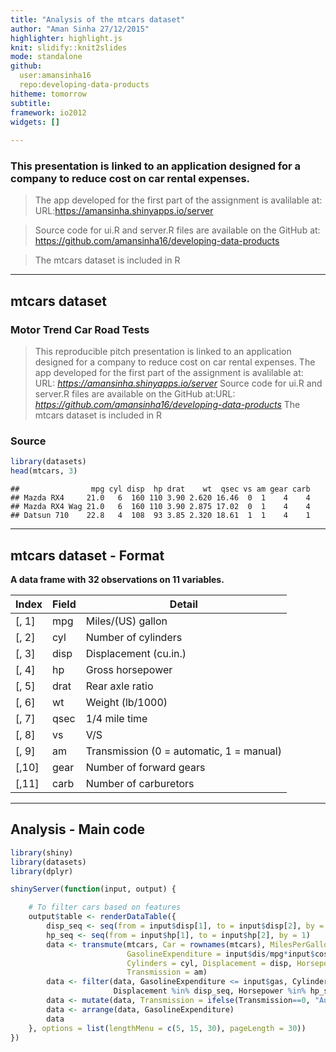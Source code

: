 ```yaml
---
title: "Analysis of the mtcars dataset"
author: "Aman Sinha 27/12/2015"
highlighter: highlight.js
knit: slidify::knit2slides
mode: standalone
github:
  user:amansinha16
  repo:developing-data-products
hitheme: tomorrow
subtitle: 
framework: io2012
widgets: []
 
---
```




### This presentation is linked to an application designed for a company to reduce cost on car rental expenses.  


>The app developed for the first part of the assignment is avalilable at: URL:https://amansinha.shinyapps.io/server

>Source code for ui.R and server.R files are available on the GitHub at: https://github.com/amansinha16/developing-data-products

>The mtcars dataset is included in R


---

## mtcars dataset

### Motor Trend Car Road Tests

> This reproducible pitch presentation is linked to an application designed for a company to reduce cost on car rental expenses.
>The app developed for the first part of the assignment is avalilable at: URL: *https://amansinha.shinyapps.io/server*
>Source code for ui.R and server.R files are available on the GitHub at:URL: *https://github.com/amansinha16/developing-data-products*
>The mtcars dataset is included in R


### Source


```r
library(datasets)
head(mtcars, 3)
```

```
##                mpg cyl disp  hp drat    wt  qsec vs am gear carb
## Mazda RX4     21.0   6  160 110 3.90 2.620 16.46  0  1    4    4
## Mazda RX4 Wag 21.0   6  160 110 3.90 2.875 17.02  0  1    4    4
## Datsun 710    22.8   4  108  93 3.85 2.320 18.61  1  1    4    1
```

---

## mtcars dataset - Format

**A data frame with 32 observations on 11 variables.**

| Index | Field | Detail |
------- | ----- | ------ |
| [, 1] | mpg | Miles/(US) gallon |
| [, 2]  | cyl | Number of cylinders |
| [, 3]	| disp | Displacement (cu.in.) |
| [, 4]	| hp | Gross horsepower |
| [, 5]	| drat | Rear axle ratio |
| [, 6]	| wt | Weight (lb/1000) |
| [, 7]	| qsec | 1/4 mile time |
| [, 8]	| vs | V/S |
| [, 9]	| am | Transmission (0 = automatic, 1 = manual) |
| [,10]	| gear | Number of forward gears |
| [,11]	| carb | Number of carburetors |

---

## Analysis - Main code

```r
library(shiny)
library(datasets)
library(dplyr)

shinyServer(function(input, output) {

    # To filter cars based on features
    output$table <- renderDataTable({
        disp_seq <- seq(from = input$disp[1], to = input$disp[2], by = 0.1)
        hp_seq <- seq(from = input$hp[1], to = input$hp[2], by = 1)
        data <- transmute(mtcars, Car = rownames(mtcars), MilesPerGallon = mpg, 
                          GasolineExpenditure = input$dis/mpg*input$cost,
                          Cylinders = cyl, Displacement = disp, Horsepower = hp, 
                          Transmission = am)
        data <- filter(data, GasolineExpenditure <= input$gas, Cylinders %in% input$cyl, 
                       Displacement %in% disp_seq, Horsepower %in% hp_seq, Transmission %in% input$am)
        data <- mutate(data, Transmission = ifelse(Transmission==0, "Automatic", "Manual"))
        data <- arrange(data, GasolineExpenditure)
        data
    }, options = list(lengthMenu = c(5, 15, 30), pageLength = 30))
})


```

